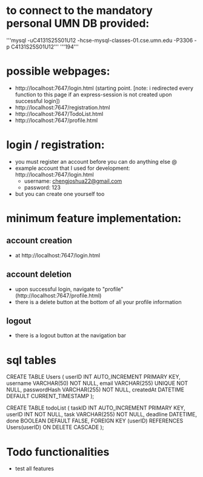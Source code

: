 # to connect to the mandatory personal UMN DB provided:
'''mysql -uC4131S25S01U12 -hcse-mysql-classes-01.cse.umn.edu -P3306 -p C4131S25S01U12'''
'''194'''

# possible webpages:
- http://localhost:7647/login.html (starting point. [note: i redirected every function to this page if an express-session is not created upon successful login])
- http://localhost:7647/registration.html
- http://localhost:7647/TodoList.html
- http://localhost:7647/profile.html

# login / registration:
- you must register an account before you can do anything else @
- example account that I used for development: http://localhost:7647/login.html
    - username: chengjoshua22@gmail.com
    - password: 123
- but you can create one yourself too

# minimum feature implementation:
## account creation
- at http://localhost:7647/login.html 

## account deletion
- upon successful login, navigate to "profile" (http://localhost:7647/profile.html)
- there is a delete button at the bottom of all your profile information

## logout
- there is a logout button at the navigation bar

# sql tables
CREATE TABLE Users (
    userID INT AUTO_INCREMENT PRIMARY KEY,
    username VARCHAR(50) NOT NULL,
    email VARCHAR(255) UNIQUE NOT NULL,
    passwordHash VARCHAR(255) NOT NULL,
    createdAt DATETIME DEFAULT CURRENT_TIMESTAMP
);

CREATE TABLE todoList (
    taskID INT AUTO_INCREMENT PRIMARY KEY,
    userID INT NOT NULL,
    task VARCHAR(255) NOT NULL,
    deadline DATETIME,
    done BOOLEAN DEFAULT FALSE,
    FOREIGN KEY (userID) REFERENCES Users(userID) ON DELETE CASCADE 
);

# Todo functionalities
- test all features

